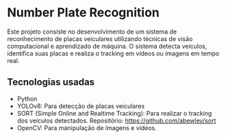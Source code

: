 # Number Plate Recognition

Este projeto consiste no desenvolvimento de um sistema de reconhecimento de placas veiculares utilizando técnicas de visão computacional e aprendizado de máquina. O sistema detecta veículos, identifica suas placas e realiza o tracking em vídeos ou imagens em tempo real.

## Tecnologias usadas

- Python
- YOLOv8: Para detecção de placas veiculares
- SORT (Simple Online and Realtime Tracking): Para realizar o tracking dos veículos detectados. Repositório: https://github.com/abewley/sort
- OpenCV: Para manipulação de imagens e vídeos.
